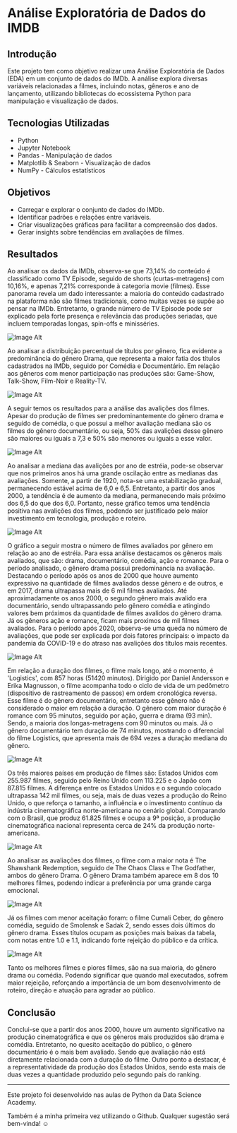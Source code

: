 # Análise Exploratória de Dados do IMDB

## Introdução

Este projeto tem como objetivo realizar uma Análise Exploratória de Dados (EDA) em um conjunto de dados do IMDb. A análise explora diversas variáveis relacionadas a filmes, incluindo notas, gêneros e ano de lançamento, utilizando bibliotecas do ecossistema Python para manipulação e visualização de dados.

## Tecnologias Utilizadas
- Python
- Jupyter Notebook
- Pandas - Manipulação de dados
- Matplotlib & Seaborn - Visualização de dados
- NumPy - Cálculos estatísticos

## Objetivos
- Carregar e explorar o conjunto de dados do IMDb.
- Identificar padrões e relações entre variáveis.
- Criar visualizações gráficas para facilitar a compreensão dos dados.
- Gerar insights sobre tendências em avaliações de filmes.

## Resultados

Ao analisar os dados da IMDb, observa-se que 73,14% do conteúdo é classificado como TV Episode, seguido de shorts (curtas-metragens) com 10,16%, e apenas 7,21% corresponde à categoria movie (filmes). Esse panorama revela um dado interessante: a maioria do conteúdo cadastrado na plataforma não são filmes tradicionais, como muitas vezes se supõe ao pensar na IMDb.
Entretanto, o grande número de TV Episode pode ser explicado pela forte presença e relevância das produções seriadas, que incluem temporadas longas, spin-offs e minisséries.

![Image Alt](https://github.com/YumiiOnoue/IMDB_ExploratoryAnalysis/blob/409f5e54d74fb8199931c7cfd4be76d879d7d179/distribuicao_titulo.png)

Ao analisar a distribuição percentual de títulos por gênero, fica evidente a predominância do gênero Drama, que representa a maior fatia dos títulos cadastrados na IMDb, seguido por Comédia e Documentário. Em relação aos gêneros com menor participação nas produções são: Game-Show, Talk-Show, Film-Noir e Reality-TV.

![Image Alt](https://github.com/YumiiOnoue/IMDB_ExploratoryAnalysis/blob/409f5e54d74fb8199931c7cfd4be76d879d7d179/n_titulos_genero.png)

A seguir temos os resultados para a análise das avalições dos filmes.
Apesar do produção de filmes ser predominantemente do gênero drama e seguido de comédia, o que possui a melhor avaliação mediana são os filmes do gênero documentário, ou seja, 50% das avalições desse gênero são maiores ou iguais a 7,3 e 50% são menores ou iguais a esse valor. 

![Image Alt](https://github.com/YumiiOnoue/IMDB_ExploratoryAnalysis/blob/409f5e54d74fb8199931c7cfd4be76d879d7d179/mediana_avaliacao.png)

Ao analisar a mediana das avalições por ano de estréia, pode-se observar que nos primeiros anos há uma grande oscilação entre as medianas das avaliações. Somente, a partir de 1920, nota-se uma estabilização gradual, permanecendo estável acima de 6,0 e 6,5. Entretanto, a partir dos anos 2000, a tendência é de aumento da mediana, permanecendo mais próximo dos 6,5 do que dos 6,0.
Portanto, nesse gráfico temos uma tendência positiva nas avalições dos filmes, podendo ser justificado pelo maior investimento em tecnologia, produção e roteiro.

![Image Alt](https://github.com/YumiiOnoue/IMDB_ExploratoryAnalysis/blob/409f5e54d74fb8199931c7cfd4be76d879d7d179/mediana_ano_lancamento.png)

O gráfico a seguir mostra o número de filmes avaliados por gênero em relação ao ano de estréia. Para essa análise destacamos os gêneros mais avaliados, que são: drama, documentário, comédia, ação e romance.
Para o período analisado, o gênero drama possui predominancia na avaliação. Destacando o período após os anos de 2000 que houve aumento expressivo na quantidade de filmes avaliados desse gênero e de outros, e em 2017, drama ultrapassa mais de 6 mil filmes avaliados.
Até aproximadamente os anos 2000, o segundo gênero mais avalido era documentário, sendo ultrapassando pelo gênero comédia e atingindo valores bem próximos da quantidade de filmes avalidos do gênero drama. Já os gêneros ação e romance, ficam mais proximos de mil filmes avaliados.
Para o período após 2020, observa-se uma queda no número de avaliações, que pode ser explicada por dois fatores principais: o impacto da pandemia da COVID-19 e do atraso nas avalições dos títulos mais recentes.

![Image Alt](https://github.com/YumiiOnoue/IMDB_ExploratoryAnalysis/blob/409f5e54d74fb8199931c7cfd4be76d879d7d179/numero_filmes_avaliados.png)

Em relação a duração dos filmes, o filme mais longo, até o momento, é 'Logistics', com 857 horas (51420 minutos). Dirigido por Daniel Andersson e Erika Magnusson, o filme acompanha todo o ciclo de vida de um pedômetro (dispositivo de rastreamento de passos) em ordem cronológica reversa. Esse filme é do gênero documentário, entretanto esse gênero não é considerado o maior em relação a duração. 
O gênero com maior duração é romance com 95 minutos, seguido por ação, guerra e drama (93 min). Sendo, a maioria dos longas-metragens com 90 minutos ou mais.
Já o gênero documentário tem duração de 74 minutos, mostrando o diferencial do filme Logistics, que apresenta mais de 694 vezes a duração mediana do gênero.

![Image Alt](https://github.com/YumiiOnoue/IMDB_ExploratoryAnalysis/blob/409f5e54d74fb8199931c7cfd4be76d879d7d179/duracao_genero.png)

Os três maiores países em produção de filmes são: Estados Unidos com 255.987 filmes, seguido pelo Reino Unido com 113.225 e o Japão com 87.815 filmes. A diferença entre os Estados Unidos e o segundo colocado ultrapassa 142 mil filmes, ou seja, mais de duas vezes a produção do Reino Unido, o que reforça o tamanho, a influência e o investimento contínuo da indústria cinematográfica norte-americana no cenário global.
Comparando com o Brasil, que produz 61.825 filmes e ocupa a 9ª posição, a produção cinematográfica nacional representa cerca de 24% da produção norte-americana.

![Image Alt](https://github.com/YumiiOnoue/IMDB_ExploratoryAnalysis/blob/409f5e54d74fb8199931c7cfd4be76d879d7d179/producao_pais.png)

Ao analisar as avaliações dos filmes, o filme com a maior nota é The Shawshank Redemption, seguido de The Chaos Class e The Godfather, ambos do gênero Drama. O gênero Drama também aparece em 8 dos 10 melhores filmes, podendo indicar a preferência por uma grande carga emocional.

![Image Alt](https://github.com/YumiiOnoue/IMDB_ExploratoryAnalysis/blob/cfd333757e27a95a67a8a6019e1e68740895bdec/melhores_filmes.jpeg)

Já os filmes com menor aceitação foram: o filme Cumali Ceber, do gênero comédia, seguido de Smolensk e Sadak 2, sendo esses dois últimos do gênero drama. Esses títulos ocupam as posições mais baixas da tabela, com notas entre 1.0 e 1.1, indicando forte rejeição do público e da crítica.

![Image Alt](https://github.com/YumiiOnoue/IMDB_ExploratoryAnalysis/blob/cfd333757e27a95a67a8a6019e1e68740895bdec/piores_filmes.jpeg)

Tanto os melhores filmes e piores filmes, são na sua maioria, do gênero drama ou comédia. Podendo significar que quando mal executados, sofrem maior rejeição, reforçando a importância de um bom desenvolvimento de roteiro, direção e atuação para agradar ao público.


## Conclusão
Conclui-se que a partir dos anos 2000, houve um aumento significativo na produção cinematográfica e que os gêneros mais produzidos são drama e comédia. Entretanto, no quesito aceitação do público, o gênero documentário é o mais bem avaliado. Sendo que avaliação não está diretamente relacionada com a duração do filme. Outro ponto a destacar, é a representatividade da produção dos Estados Unidos, sendo esta mais de duas vezes a quantidade produzido pelo segundo país do ranking.

-------------------

Este projeto foi desenvolvido nas aulas de Python da Data Science Academy. 

Também é a minha primeira vez utilizando o Github. Qualquer sugestão será bem-vinda! ☺️ 
